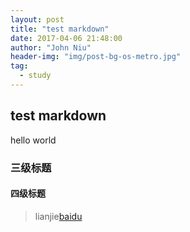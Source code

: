 ```yaml
---
layout: post
title: "test markdown"
date: 2017-04-06 21:48:00
author: "John Niu"
header-img: "img/post-bg-os-metro.jpg" 
tag:
  - study
---
```


## test markdown

  hello world
  
### 三级标题

#### 四级标题

> lianjie[baidu](www.baidu.com)
